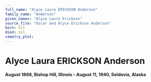 ```yaml
---
full_name: "Alyce Laura ERICKSON Anderson"
family_name: "Anderson"
given_names: "Alyce Laura Erickson"
source_file: "Oscar and Alyce Erickson Anderson"
born: nil
died: nil
cemetry_plot: 
---
```

# Alyce Laura ERICKSON Anderson

**August 1868, Bishop Hill, Illinois – August 11, 1940, Seldovia,
Alaska**

